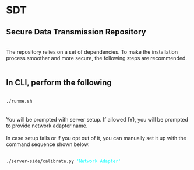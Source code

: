 # SDT
<h2> Secure Data Transmission Repository </h2>
<br>
The repository relies on a set of dependencies. To make the installation process smoother and more secure, the following steps are recommended.
<br></br>

<h2> In CLI, perform the following </h2>
<code>
./runme.sh
</code>
<br>
<br> You will be prompted with server setup. If allowed (Y), you will be prompted to provide network adapter name. </br>
<br> In case setup fails or if you opt out of it, you can manually set it up with the command sequence shown below. </br><br>
<code>
./server-side/calibrate.py <text style="color:cyan">'Network Adapter'</text>
</code>